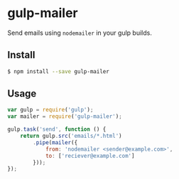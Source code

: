 # gulp-mailer

Send emails using `nodemailer` in your gulp builds.

## Install

```sh
$ npm install --save gulp-mailer
```
## Usage

```js
var gulp = require('gulp');
var mailer = require('gulp-mailer');

gulp.task('send', function () {
	return gulp.src('emails/*.html')
		.pipe(mailer({
            from: 'nodemailer <sender@example.com>',
            to: ['reciever@example.com']
        }));
});
```
